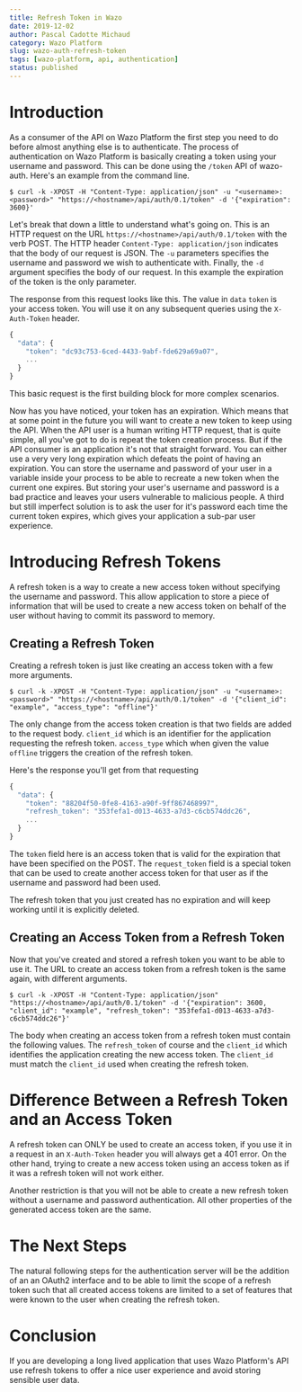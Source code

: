```yaml
---
title: Refresh Token in Wazo
date: 2019-12-02
author: Pascal Cadotte Michaud
category: Wazo Platform
slug: wazo-auth-refresh-token
tags: [wazo-platform, api, authentication]
status: published
---
```


# Introduction

As a consumer of the API on Wazo Platform the first step you need to do before
almost anything else is to authenticate. The process of authentication on Wazo Platform
is basically creating a token using your username and password. This can be done
using the `/token` API of wazo-auth. Here's an example from the command line.

<!-- truncate -->

```ShellSession
$ curl -k -XPOST -H "Content-Type: application/json" -u "<username>:<password>" "https://<hostname>/api/auth/0.1/token" -d '{"expiration": 3600}'
```

Let's break that down a little to understand what's going on. This is an HTTP
request on the URL `https://<hostname>/api/auth/0.1/token` with the verb POST.
The HTTP header `Content-Type: application/json` indicates that the body of our
request is JSON. The `-u` parameters specifies the username and password we wish
to authenticate with. Finally, the `-d` argument specifies the body of our
request. In this example the expiration of the token is the only parameter.

The response from this request looks like this. The value in `data` `token` is
your access token. You will use it on any subsequent queries using the
`X-Auth-Token` header.

```Javascript
{
  "data": {
    "token": "dc93c753-6ced-4433-9abf-fde629a69a07",
    ...
  }
}
```

This basic request is the first building block for more complex scenarios.

Now has you have noticed, your token has an expiration. Which means that at some
point in the future you will want to create a new token to keep using the API.
When the API user is a human writing HTTP request, that is quite simple, all
you've got to do is repeat the token creation process. But if the API consumer
is an application it's not that straight forward. You can either use a very very
long expiration which defeats the point of having an expiration. You can store
the username and password of your user in a variable inside your process to be
able to recreate a new token when the current one expires. But storing your
user's username and password is a bad practice and leaves your users vulnerable
to malicious people. A third but still imperfect solution is to ask the user for
it's password each time the current token expires, which gives your application
a sub-par user experience.

# Introducing Refresh Tokens

A refresh token is a way to create a new access token without specifying the
username and password. This allow application to store a piece of information
that will be used to create a new access token on behalf of the user without
having to commit its password to memory.

## Creating a Refresh Token

Creating a refresh token is just like creating an access token with a few more
arguments.

```ShellSession
$ curl -k -XPOST -H "Content-Type: application/json" -u "<username>:<password>" "https://<hostname>/api/auth/0.1/token" -d '{"client_id": "example", "access_type": "offline"}'
```

The only change from the access token creation is that two fields are added to
the request body. `client_id` which is an identifier for the application
requesting the refresh token. `access_type` which when given the value `offline`
triggers the creation of the refresh token.

Here's the response you'll get from that requesting

```Javascript
{
  "data": {
    "token": "88204f50-0fe8-4163-a90f-9ff867468997",
    "refresh_token": "353fefa1-d013-4633-a7d3-c6cb574ddc26",
    ...
  }
}
```

The `token` field here is an access token that is valid for the expiration that
have been specified on the POST. The `request_token` field is a special token
that can be used to create another access token for that user as if the username
and password had been used.

The refresh token that you just created has no expiration and will keep working
until it is explicitly deleted.

## Creating an Access Token from a Refresh Token

Now that you've created and stored a refresh token you want to be able to use
it. The URL to create an access token from a refresh token is the same again,
with different arguments.

```ShellSession
$ curl -k -XPOST -H "Content-Type: application/json" "https://<hostname>/api/auth/0.1/token" -d '{"expiration": 3600, "client_id": "example", "refresh_token": "353fefa1-d013-4633-a7d3-c6cb574ddc26"}'
```

The body when creating an access token from a refresh token must contain the
following values. The `refresh_token` of course and the `client_id` which
identifies the application creating the new access token. The `client_id` must
match the `client_id` used when creating the refresh token.

# Difference Between a Refresh Token and an Access Token

A refresh token can ONLY be used to create an access token, if you use it in a
request in an `X-Auth-Token` header you will always get a 401 error. On the
other hand, trying to create a new access token using an access token as if it
was a refresh token will not work either.

Another restriction is that you will not be able to create a new refresh token
without a username and password authentication. All other properties of the
generated access token are the same.

# The Next Steps

The natural following steps for the authentication server will be the addition
of an an OAuth2 interface and to be able to limit the scope of a refresh token
such that all created access tokens are limited to a set of features that were
known to the user when creating the refresh token.

# Conclusion

If you are developing a long lived application that uses Wazo Platform's API use refresh
tokens to offer a nice user experience and avoid storing sensible user data.
